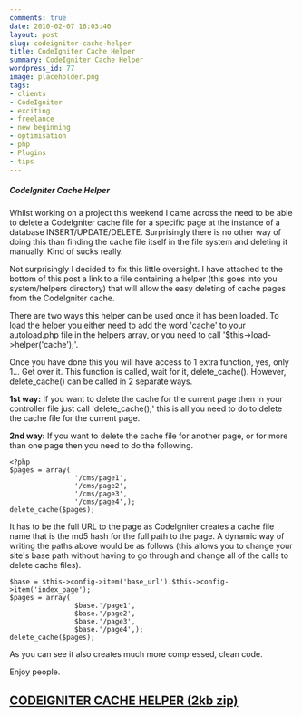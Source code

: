 ```yaml
---
comments: true
date: 2010-02-07 16:03:40
layout: post
slug: codeigniter-cache-helper
title: CodeIgniter Cache Helper
summary: CodeIgniter Cache Helper
wordpress_id: 77
image: placeholder.png
tags:
- clients
- CodeIgniter
- exciting
- freelance
- new beginning
- optimisation
- php
- Plugins
- tips
---
```


#####  CodeIgniter Cache Helper

Whilst working on a project this weekend I came across the need to be able to delete a CodeIgniter cache file for a specific page at the instance of a database INSERT/UPDATE/DELETE. Surprisingly there is no other way of doing this than finding the cache file itself in the file system and deleting it manually. Kind of sucks really.

Not surprisingly I decided to fix this little oversight. I have attached to the bottom of this post a link to a file containing a helper (this goes into you system/helpers directory) that will allow the easy deleting of cache pages from the CodeIgniter cache.

There are two ways this helper can be used once it has been loaded. To load the helper you either need to add the word 'cache' to your autoload.php file in the helpers array, or you need to call '$this->load->helper('cache');'.

Once you have done this you will have access to 1 extra function, yes, only 1... Get over it. This function is called, wait for it, delete_cache(). However, delete_cache() can be called in 2 separate ways.

**1st way:** If you want to delete the cache for the current page then in your controller file just call 'delete_cache();' this is all you need to do to delete the cache file for the current page.

**2nd way:** If you want to delete the cache file for another page, or for more than one page then you need to do the following.

    <?php
    $pages = array(
                    '/cms/page1',
                    '/cms/page2',
                    '/cms/page3',
                    '/cms/page4',);
    delete_cache($pages);

It has to be the full URL to the page as CodeIgniter creates a cache file name that is the md5 hash for the full path to the page. A dynamic way of writing the paths above would be as follows (this allows you to change your site's base path without having to go through and change all of the calls to delete cache files).

    $base = $this->config->item('base_url').$this->config->item('index_page');
    $pages = array(
                    $base.'/page1',
                    $base.'/page2',
                    $base.'/page3',
                    $base.'/page4',);
    delete_cache($pages);

As you can see it also creates much more compressed, clean code.

Enjoy people.

## [CODEIGNITER CACHE HELPER (2kb zip)](/img/posts/cache_helper.zip)
